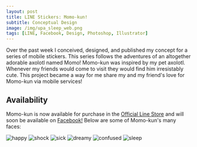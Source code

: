 ```yaml
---
layout: post
title: LINE Stickers: Momo-kun!
subtitle: Conceptual Design
image: /img/upa_sleep_web.png
tags: [LINE, Facebook, Design, Photoshop, Illustrator]
---
```


Over the past week I conceived, designed, and published my concept for a series of mobile stickers. This series follows the adventures of an altogether adorable axolotl named Momo! Momo-kun was inspired by my pet axolotl. Whenever my friends would come to visit they would find him irresistably cute. This project became a way for me share my and my friend's love for Momo-kun via mobile services!  
## Availability
Momo-kun is now available for purchase in the [Official Line Store](https://store.line.me/stickershop/product/5175060/en) and will soon be available on [Facebook!](https://www.facebook.com/) Below are some of Momo-kun's many faces:
  
![happy](https://i.imgur.com/ZuUCwLc.png)
![shock](https://i.imgur.com/Xd5vqa5.png)
![sick](https://i.imgur.com/622kx9A.png)
![dreamy](https://i.imgur.com/3ZWurhG.png)
![confused](https://i.imgur.com/0McELWZ.png)
![sleep](https://i.imgur.com/Ty3O208.png)
